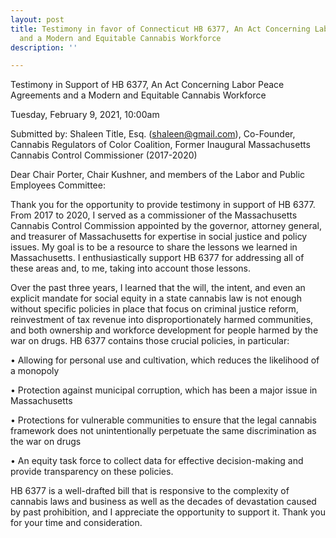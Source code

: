```yaml
---
layout: post
title: Testimony in favor of Connecticut HB 6377, An Act Concerning Labor Peace Agreements
  and a Modern and Equitable Cannabis Workforce
description: ''

---
```

Testimony in Support of HB 6377, An Act Concerning Labor Peace Agreements and a Modern and Equitable Cannabis Workforce

Tuesday, February 9, 2021, 10:00am

Submitted by: Shaleen Title, Esq. (shaleen@gmail.com), Co-Founder, Cannabis Regulators of Color Coalition, Former Inaugural Massachusetts Cannabis Control Commissioner (2017-2020)

Dear Chair Porter, Chair Kushner, and members of the Labor and Public Employees Committee:

Thank you for the opportunity to provide testimony in support of HB 6377. From 2017 to 2020, I served as a commissioner of the Massachusetts Cannabis Control Commission appointed by the governor, attorney general, and treasurer of Massachusetts for expertise in social justice and policy issues. My goal is to be a resource to share the lessons we learned in Massachusetts. I enthusiastically support HB 6377 for addressing all of these areas and, to me, taking into account those lessons.

Over the past three years, I learned that the will, the intent, and even an explicit mandate for social equity in a state cannabis law is not enough without specific policies in place that focus on criminal justice reform, reinvestment of tax revenue into disproportionately harmed communities, and both ownership and workforce development for people harmed by the war on drugs. HB 6377 contains those crucial policies, in particular:

•	Allowing for personal use and cultivation, which reduces the likelihood of a monopoly

•	Protection against municipal corruption, which has been a major issue in Massachusetts

•	Protections for vulnerable communities to ensure that the legal cannabis framework does not unintentionally perpetuate the same discrimination as the war on drugs

•	An equity task force to collect data for effective decision-making and provide transparency on these policies.

HB 6377 is a well-drafted bill that is responsive to the complexity of cannabis laws and business as well as the decades of devastation caused by past prohibition, and I appreciate the opportunity to support it. Thank you for your time and consideration.